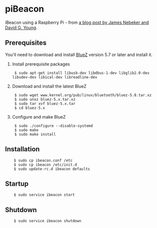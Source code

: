 piBeacon
========

iBeacon using a Raspberry Pi - from [a blog post by James Nebeker and David G. Young](http://developer.radiusnetworks.com/2013/10/09/how-to-make-an-ibeacon-out-of-a-raspberry-pi.html).

## Prerequisites
You'll need to download and install [BlueZ](http://www.bluez.org) version 5.7 or later and install it.

1. Install prerequisite packages

		$ sudo apt-get install libusb-dev libdbus-1-dev libglib2.0-dev libudev-dev libical-dev libreadline-dev

2. Download and install the latest BlueZ

		$ sudo wget www.kernel.org/pub/linux/bluetooth/bluez-5.8.tar.xz
		$ sudo unxz bluez-5.x.tar.xz
		$ sudo tar xvf bluez-5.x.tar
		$ cd bluez-5.x

3. Configure and make BlueZ

		$ sudo ./configure --disable-systemd
		$ sudo make
		$ sudo make install


## Installation
		$ sudo cp ibeacon.conf /etc
		$ sudo cp ibeacon /etc/init.d
		$ sudo update-rc.d ibeacon defaults

## Startup
		$ sudo service ibeacon start

## Shutdown
		$ sudo service ibeacon shutdown

